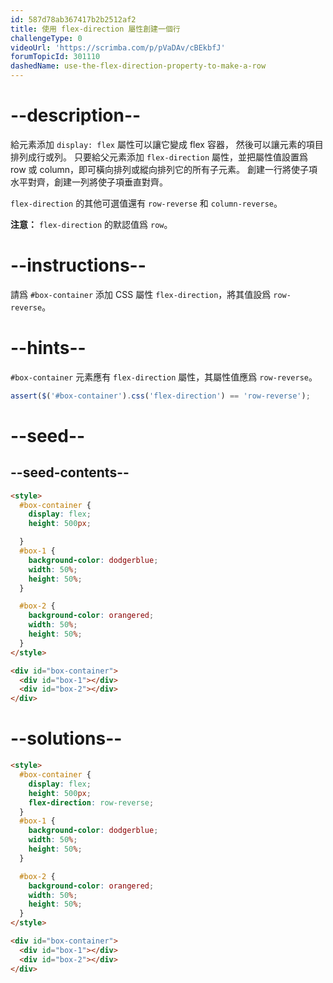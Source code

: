 ```yaml
---
id: 587d78ab367417b2b2512af2
title: 使用 flex-direction 屬性創建一個行
challengeType: 0
videoUrl: 'https://scrimba.com/p/pVaDAv/cBEkbfJ'
forumTopicId: 301110
dashedName: use-the-flex-direction-property-to-make-a-row
---
```


# --description--

給元素添加 `display: flex` 屬性可以讓它變成 flex 容器， 然後可以讓元素的項目排列成行或列。 只要給父元素添加 `flex-direction` 屬性，並把屬性值設置爲 row 或 column，即可橫向排列或縱向排列它的所有子元素。 創建一行將使子項水平對齊，創建一列將使子項垂直對齊。

`flex-direction` 的其他可選值還有 `row-reverse` 和 `column-reverse`。

**注意：** `flex-direction` 的默認值爲 `row`。

# --instructions--

請爲 `#box-container` 添加 CSS 屬性 `flex-direction`，將其值設爲 `row-reverse`。

# --hints--

`#box-container` 元素應有 `flex-direction` 屬性，其屬性值應爲 `row-reverse`。

```js
assert($('#box-container').css('flex-direction') == 'row-reverse');
```

# --seed--

## --seed-contents--

```html
<style>
  #box-container {
    display: flex;
    height: 500px;

  }
  #box-1 {
    background-color: dodgerblue;
    width: 50%;
    height: 50%;
  }

  #box-2 {
    background-color: orangered;
    width: 50%;
    height: 50%;
  }
</style>

<div id="box-container">
  <div id="box-1"></div>
  <div id="box-2"></div>
</div>
```

# --solutions--

```html
<style>
  #box-container {
    display: flex;
    height: 500px;
    flex-direction: row-reverse;
  }
  #box-1 {
    background-color: dodgerblue;
    width: 50%;
    height: 50%;
  }

  #box-2 {
    background-color: orangered;
    width: 50%;
    height: 50%;
  }
</style>

<div id="box-container">
  <div id="box-1"></div>
  <div id="box-2"></div>
</div>
```
